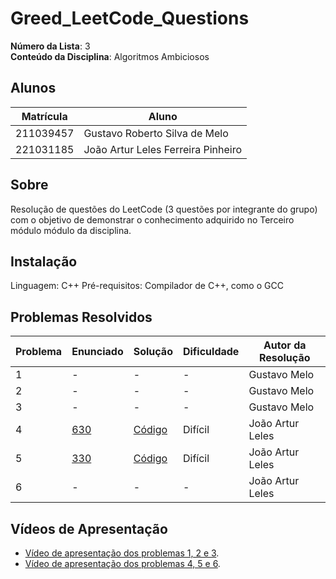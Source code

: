 # Greed_LeetCode_Questions

**Número da Lista**: 3<br>
**Conteúdo da Disciplina**: Algoritmos Ambiciosos<br>

## Alunos
|Matrícula | Aluno |
| -- | -- |
| 211039457  |  Gustavo Roberto Silva de Melo |
| 221031185  |  João Artur Leles Ferreira Pinheiro|

## Sobre 
Resolução de questões do LeetCode (3 questões por integrante do grupo) com o objetivo de demonstrar o conhecimento adquirido no Terceiro módulo módulo da disciplina.

## Instalação
Linguagem: C++ 
Pré-requisitos: Compilador de C++, como o GCC

## Problemas Resolvidos
| Problema | Enunciado | Solução | Dificuldade | Autor da Resolução |
| -- | -- | -- | -- | -- |
| 1 | - | - | - | Gustavo Melo |
| 2 | - | - | - | Gustavo Melo |
| 3 | - | - | - | Gustavo Melo |
| 4 | [630](https://leetcode.com/problems/course-schedule-iii/description/) | [Código](https://github.com/projeto-de-algoritmos-2025/Greed_LeetCode_Questions/blob/main/630-course-schedule-iii/courseSchedule.cpp) | Difícil | João Artur Leles|
| 5 | [330](https://leetcode.com/problems/patching-array/description/) | [Código](https://github.com/projeto-de-algoritmos-2025/Greed_LeetCode_Questions/blob/main/330-patching-array/patchingArray.cpp) | Difícil | João Artur Leles|
| 6 | - | - | - | João Artur Leles|

## Vídeos de Apresentação
- [Vídeo de apresentação dos problemas 1, 2 e 3]().
- [Vídeo de apresentação dos problemas 4, 5 e 6]().
